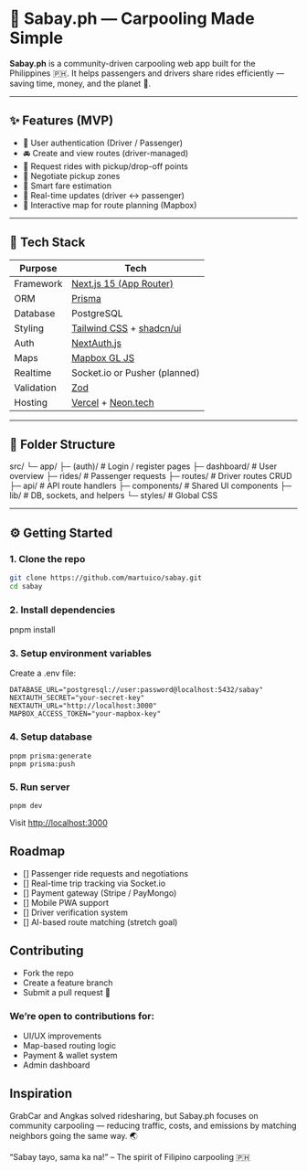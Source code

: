 # 🚗 Sabay.ph — Carpooling Made Simple

**Sabay.ph** is a community-driven carpooling web app built for the Philippines 🇵🇭.
It helps passengers and drivers share rides efficiently — saving time, money, and the planet 🌱.

---

## ✨ Features (MVP)
- 🔐 User authentication (Driver / Passenger)
- 🚘 Create and view routes (driver-managed)
- 🧭 Request rides with pickup/drop-off points
- 💬 Negotiate pickup zones
- 💸 Smart fare estimation
- 🔔 Real-time updates (driver ↔ passenger)
- 📍 Interactive map for route planning (Mapbox)

---

## 🧱 Tech Stack
| Purpose | Tech |
|----------|------|
| Framework | [Next.js 15 (App Router)](https://nextjs.org/) |
| ORM | [Prisma](https://www.prisma.io/) |
| Database | PostgreSQL |
| Styling | [Tailwind CSS](https://tailwindcss.com/) + [shadcn/ui](https://ui.shadcn.com) |
| Auth | [NextAuth.js](https://authjs.dev/) |
| Maps | [Mapbox GL JS](https://docs.mapbox.com/mapbox-gl-js/) |
| Realtime | Socket.io or Pusher (planned) |
| Validation | [Zod](https://zod.dev/) |
| Hosting | [Vercel](https://vercel.com/) + [Neon.tech](https://neon.tech/) |

---

## 📂 Folder Structure
src/
└─ app/
├─ (auth)/ # Login / register pages
├─ dashboard/ # User overview
├─ rides/ # Passenger requests
├─ routes/ # Driver routes CRUD
├─ api/ # API route handlers
├─ components/ # Shared UI components
├─ lib/ # DB, sockets, and helpers
└─ styles/ # Global CSS



---

## ⚙️ Getting Started

### 1. Clone the repo
```bash
git clone https://github.com/martuico/sabay.git
cd sabay
```

### 2. Install dependencies
pnpm install


### 3. Setup environment variables
Create a .env file:
```
DATABASE_URL="postgresql://user:password@localhost:5432/sabay"
NEXTAUTH_SECRET="your-secret-key"
NEXTAUTH_URL="http://localhost:3000"
MAPBOX_ACCESS_TOKEN="your-mapbox-key"
```


### 4. Setup database
```
pnpm prisma:generate
pnpm prisma:push
```

### 5. Run server

```
pnpm dev
```
Visit [http://localhost:3000](http://localhost:3000)

## Roadmap
- [] Passenger ride requests and negotiations
- [] Real-time trip tracking via Socket.io
- [] Payment gateway (Stripe / PayMongo)
- [] Mobile PWA support
- [] Driver verification system
- [] AI-based route matching (stretch goal)

## Contributing

- Fork the repo
- Create a feature branch
- Submit a pull request 🚀

### We’re open to contributions for:
- UI/UX improvements
- Map-based routing logic
- Payment & wallet system
- Admin dashboard

## Inspiration

GrabCar and Angkas solved ridesharing, but Sabay.ph focuses on community carpooling — reducing traffic, costs, and emissions by matching neighbors going the same way. 🌏

“Sabay tayo, sama ka na!” – The spirit of Filipino carpooling 🇵🇭
